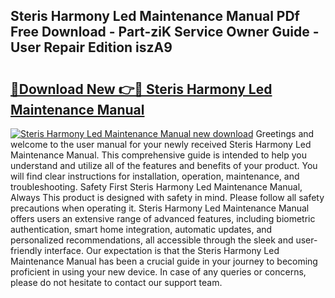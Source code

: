 ## Steris Harmony Led Maintenance Manual PDf Free Download - Part-ziK Service Owner Guide - User Repair Edition iszA9

# <h2><a href="http://bc58504.oget.top/?id=Steris+Harmony+Led+Maintenance+Manual">🔗Download New 👉🔴 Steris Harmony Led Maintenance Manual</a></h2>

[![Steris Harmony Led Maintenance Manual new download](https://i.imgur.com/5g1atiW.png)](http://bc58504.oget.top/?id=Steris+Harmony+Led+Maintenance+Manual)
Greetings and welcome to the user manual for your newly received Steris Harmony Led Maintenance Manual. This comprehensive guide is intended to help you understand and utilize all of the features and benefits of your product. You will find clear instructions for installation, operation, maintenance, and troubleshooting. Safety First Steris Harmony Led Maintenance Manual, Always This product is designed with safety in mind. Please follow all safety precautions when operating it. Steris Harmony Led Maintenance Manual offers users an extensive range of advanced features, including biometric authentication, smart home integration, automatic updates, and personalized recommendations, all accessible through the sleek and user-friendly interface. Our expectation is that the Steris Harmony Led Maintenance Manual has been a crucial guide in your journey to becoming proficient in using your new device. In case of any queries or concerns, please do not hesitate to contact our support team.
